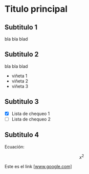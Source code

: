 # Titulo principal

## Subtitulo 1


bla bla blad

## Subtitulo 2

bla bla blad

* viñeta 1
* viñeta 2
* viñeta 3

## Subtitulo 3

- [X] Lista de chequeo 1
- [ ] Lista de chequeo 2

## Subtitulo 4

Ecuación:

$$ x^2 $$

Este es el link [www.google.com]
